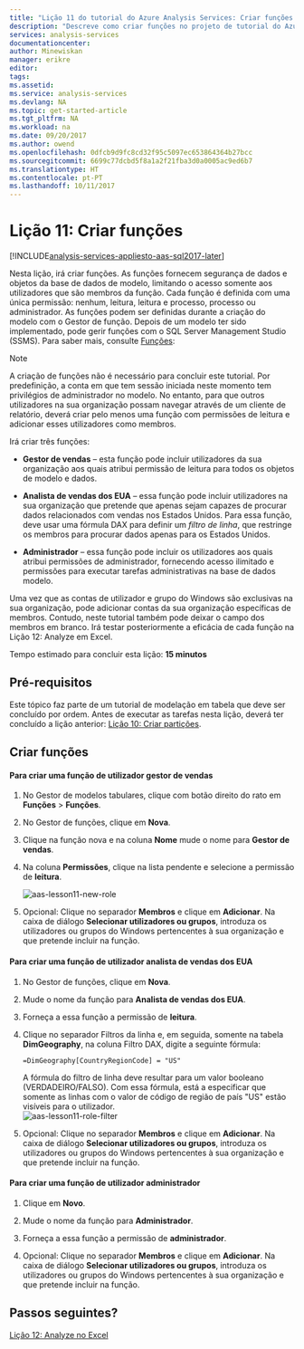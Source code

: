 ```yaml
---
title: "Lição 11 do tutorial do Azure Analysis Services: Criar funções | Microsoft Docs"
description: "Descreve como criar funções no projeto de tutorial do Azure Analysis Services."
services: analysis-services
documentationcenter: 
author: Minewiskan
manager: erikre
editor: 
tags: 
ms.assetid: 
ms.service: analysis-services
ms.devlang: NA
ms.topic: get-started-article
ms.tgt_pltfrm: NA
ms.workload: na
ms.date: 09/20/2017
ms.author: owend
ms.openlocfilehash: 0dfcb9d9fc8cd32f95c5097ec653864364b27bcc
ms.sourcegitcommit: 6699c77dcbd5f8a1a2f21fba3d0a0005ac9ed6b7
ms.translationtype: HT
ms.contentlocale: pt-PT
ms.lasthandoff: 10/11/2017
---
```

# <a name="lesson-11-create-roles"></a>Lição 11: Criar funções

[!INCLUDE[analysis-services-appliesto-aas-sql2017-later](../../../includes/analysis-services-appliesto-aas-sql2017-later.md)]

Nesta lição, irá criar funções. As funções fornecem segurança de dados e objetos da base de dados de modelo, limitando o acesso somente aos utilizadores que são membros da função. Cada função é definida com uma única permissão: nenhum, leitura, leitura e processo, processo ou administrador. As funções podem ser definidas durante a criação do modelo com o Gestor de função. Depois de um modelo ter sido implementado, pode gerir funções com o SQL Server Management Studio (SSMS). Para saber mais, consulte [Funções](https://docs.microsoft.com/sql/analysis-services/tabular-models/roles-ssas-tabular):
  
> [!NOTE]  
> A criação de funções não é necessário para concluir este tutorial. Por predefinição, a conta em que tem sessão iniciada neste momento tem privilégios de administrador no modelo. No entanto, para que outros utilizadores na sua organização possam navegar através de um cliente de relatório, deverá criar pelo menos uma função com permissões de leitura e adicionar esses utilizadores como membros.  
  
Irá criar três funções:  
  
-   **Gestor de vendas** – esta função pode incluir utilizadores da sua organização aos quais atribui permissão de leitura para todos os objetos de modelo e dados.  
  
-   **Analista de vendas dos EUA** – essa função pode incluir utilizadores na sua organização que pretende que apenas sejam capazes de procurar dados relacionados com vendas nos Estados Unidos. Para essa função, deve usar uma fórmula DAX para definir um *filtro de linha*, que restringe os membros para procurar dados apenas para os Estados Unidos.  
  
-   **Administrador** – essa função pode incluir os utilizadores aos quais atribui permissões de administrador, fornecendo acesso ilimitado e permissões para executar tarefas administrativas na base de dados modelo.  
  
Uma vez que as contas de utilizador e grupo do Windows são exclusivas na sua organização, pode adicionar contas da sua organização específicas de membros. Contudo, neste tutorial também pode deixar o campo dos membros em branco. Irá testar posteriormente a eficácia de cada função na Lição 12: Analyze em Excel.  
  
Tempo estimado para concluir esta lição: **15 minutos**  
  
## <a name="prerequisites"></a>Pré-requisitos  
Este tópico faz parte de um tutorial de modelação em tabela que deve ser concluído por ordem. Antes de executar as tarefas nesta lição, deverá ter concluído a lição anterior: [Lição 10: Criar partições](../tutorials/aas-lesson-10-create-partitions.md).  
  
## <a name="create-roles"></a>Criar funções  
  
#### <a name="to-create-a-sales-manager-user-role"></a>Para criar uma função de utilizador gestor de vendas  
  
1.  No Gestor de modelos tabulares, clique com botão direito do rato em **Funções** > **Funções**.  
  
2.  No Gestor de funções, clique em **Nova**.  
  
3.  Clique na função nova e na coluna **Nome** mude o nome para **Gestor de vendas**.  
  
4.  Na coluna **Permissões**, clique na lista pendente e selecione a permissão de **leitura**. 

    ![aas-lesson11-new-role](../tutorials/media/aas-lesson11-new-role.png) 
  
5.  Opcional: Clique no separador **Membros** e clique em **Adicionar**. Na caixa de diálogo **Selecionar utilizadores ou grupos**, introduza os utilizadores ou grupos do Windows pertencentes à sua organização e que pretende incluir na função.  
  
#### <a name="to-create-a-sales-analyst-us-user-role"></a>Para criar uma função de utilizador analista de vendas dos EUA  
  
1.  No Gestor de funções, clique em **Nova**.    
  
2.  Mude o nome da função para **Analista de vendas dos EUA**.  
  
3.  Forneça a essa função a permissão de **leitura**.  
  
4.  Clique no separador Filtros da linha e, em seguida, somente na tabela **DimGeography**, na coluna Filtro DAX, digite a seguinte fórmula:  
  
    ```Administrator
    =DimGeography[CountryRegionCode] = "US" 
    ```
    
    A fórmula do filtro de linha deve resultar para um valor booleano (VERDADEIRO/FALSO). Com essa fórmula, está a especificar que somente as linhas com o valor de código de região de país "US" estão visíveis para o utilizador.  
    ![aas-lesson11-role-filter](../tutorials/media/aas-lesson11-role-filter.png) 
  
6.  Opcional: Clique no separador **Membros** e clique em **Adicionar**. Na caixa de diálogo **Selecionar utilizadores ou grupos**, introduza os utilizadores ou grupos do Windows pertencentes à sua organização e que pretende incluir na função.  
  
#### <a name="to-create-an-administrator-user-role"></a>Para criar uma função de utilizador administrador  
  
1.  Clique em **Novo**.  
  
2.  Mude o nome da função para **Administrador**.  
  
3.  Forneça a essa função a permissão de **administrador**.  
  
4.  Opcional: Clique no separador **Membros** e clique em **Adicionar**. Na caixa de diálogo **Selecionar utilizadores ou grupos**, introduza os utilizadores ou grupos do Windows pertencentes à sua organização e que pretende incluir na função. 
  
  
## <a name="whats-next"></a>Passos seguintes?
[Lição 12: Analyze no Excel](../tutorials/aas-lesson-12-analyze-in-excel.md)

  
  
